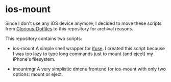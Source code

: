 # ios-mount
Since I don't use any iOS device anymore, I decided to move these scripts from [Glorious-Dotfiles](https://github.com/neo64yt/glorious-dotfiles) to this repository for archival reasons. 

This repository contains two scripts:

+ ios-mount
A simple shell wrapper for [ifuse](https://github.com/libimobiledevice/ifuse). I created this script because I was too lazy to type long commands just to mount (and eject) my iPhone's filesystem.

+ imountmgr
A very simplistic dmenu frontend for ios-mount with only two options: mount or eject.
